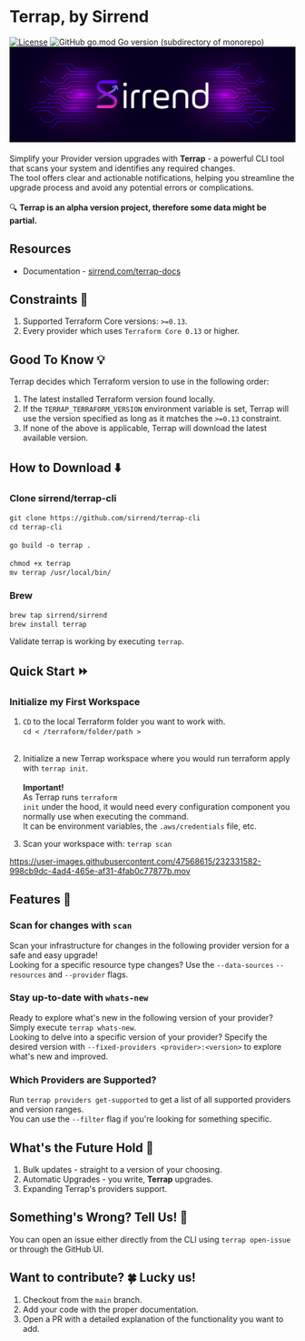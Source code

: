 # Terrap, by Sirrend
[![License](https://img.shields.io/badge/License-Apache_2.0-blue.svg)](https://opensource.org/licenses/Apache-2.0)  ![GitHub go.mod Go version (subdirectory of monorepo)](https://img.shields.io/github/go-mod/go-version/sirrend/terrap-cli?filename=go.mod)</br>
<img src="./docs/terrap-cover.png"/>
</br></br>
Simplify your Provider version upgrades with **Terrap** - a powerful CLI tool that scans your system and identifies any required changes. </br>
The tool offers clear and actionable notifications, helping you streamline the upgrade process and avoid any potential errors or complications.</br></br>
🔍 **Terrap is an alpha version project, therefore some data might be partial.**

## Resources
* Documentation - <a href="https://www.sirrend.com/terrap-docs">sirrend.com/terrap-docs</a>

## Constraints 🧱
1. Supported Terraform Core versions: `>=0.13`.
2. Every provider which uses `Terraform Core 0.13` or higher.

## Good To Know 💡
Terrap decides which Terraform version to use in the following order:
1. The latest installed Terraform version found locally.
2. If the `TERRAP_TERRAFORM_VERSION` environment variable is set, Terrap will use the version specified as long as it matches the `>=0.13` constraint.
3. If none of the above is applicable, Terrap will download the latest available version.

## How to Download ⬇️
### Clone sirrend/terrap-cli
```shell
git clone https://github.com/sirrend/terrap-cli
cd terrap-cli

go build -o terrap .

chmod +x terrap
mv terrap /usr/local/bin/
```

### Brew
```shell
brew tap sirrend/sirrend
brew install terrap
```

Validate terrap is working by executing `terrap`.

## Quick Start ⏩

### Initialize my First Workspace
1. `CD` to the local Terraform folder you want to work with.</br>
   `cd < /terraform/folder/path >`</br></br>

2. Initialize a new Terrap workspace where you would run terraform apply with `terrap init`.</br></br>
    <strong>Important!</strong> </br>
    As Terrap runs <code>terraform init</code> under the hood, it would need every configuration component you normally use when executing the command.</br>
    It can be environment variables, the <code>.aws/credentials</code> file, etc.


3. Scan your workspace with: `terrap scan`

https://user-images.githubusercontent.com/47568615/232331582-998cb9dc-4ad4-465e-af31-4fab0c77877b.mov

## Features 🚀
### Scan for changes with `scan`
Scan your infrastructure for changes in the following provider version for a safe and easy upgrade!</br>
Looking for a specific resource type changes? Use the `--data-sources` `--resources` and `--provider` flags.

### Stay up-to-date with `whats-new`
Ready to explore what's new in the following version of your provider? Simply execute `terrap whats-new`.</br>
Looking to delve into a specific version of your provider? Specify the desired version with `--fixed-providers <provider>:<version>` to explore what's new and improved.

### Which Providers are Supported?
Run `terrap providers get-supported` to get a list of all supported providers and version ranges.</br>
You can use the `--filter` flag if you're looking for something specific.


## What's the Future Hold 🔮
1. Bulk updates - straight to a version of your choosing.
2. Automatic Upgrades - you write, **Terrap** upgrades.
3. Expanding Terrap's providers support.

## Something's Wrong? Tell Us! 🚨
You can open an issue either directly from the CLI using `terrap open-issue` or through the GitHub UI.

## Want to contribute? 🍀 Lucky us!
1. Checkout from the `main` branch.
2. Add your code with the proper documentation.
3. Open a PR with a detailed explanation of the functionality you want to add.


